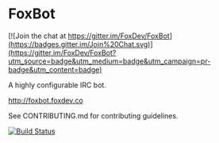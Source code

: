 FoxBot
======

[![Join the chat at https://gitter.im/FoxDev/FoxBot](https://badges.gitter.im/Join%20Chat.svg)](https://gitter.im/FoxDev/FoxBot?utm_source=badge&utm_medium=badge&utm_campaign=pr-badge&utm_content=badge)

A highly configurable IRC bot.

http://foxbot.foxdev.co

See CONTRIBUTING.md for contributing guidelines.

[![Build Status](https://ci.notoriousdev.com/buildStatus/icon?job=FoxBot)](http://ci.notoriousdev.com/job/FoxBot/)
